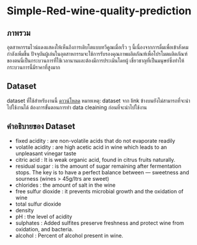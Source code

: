 # Simple-Red-wine-quality-prediction

## ภาพรวม

อุตสาหกรรมไวน์แดงแสดงให้เห็นถึงการเติบโตแบบทวีคูณเมื่อเร็ว ๆ นี้เนื่องจากการดื่มเพื่อเข้าสังคมกำลังเพิ่มขึ้น ปัจจุบันผู้เล่นในอุตสาหกรรมจะใช้การรับรองคุณภาพผลิตภัณฑ์เพื่อโปรโมตผลิตภัณฑ์ของตนนี่เป็นกระบวนการที่ใช้เวลานานและต้องมีการประเมินโดยผู้
เชี่ยวชาญที่เป็นมนุษย์ซึ่งทำให้กระบวนการนี้มีราคาที่สูงมาก

## Dataset

dataset ที่ใช้สำหรับงานนี้ [ดาวน์โหลด](https://archive.ics.uci.edu/ml/machine-learning-databases/wine-quality/winequality-red.csv)
หมายเหตุ: dataset จาก link ข้างบนยังไม่สามารถที่จะนำไปใช้งานได้ ต้องการขั้นตอนการทำ data cleaining ก่อนที่จะนำไปใช้งาน

## คำอธิบายของ Dataset

- fixed acidity : are non-volatile acids that do not evaporate readily
- volatile acidity : are high acetic acid in wine which leads to an unpleasant vinegar taste
- citric acid : It is weak organic acid, found in citrus fruits naturally.
- residual sugar : is the amount of sugar remaining after fermentation stops. The key is to have a perfect balance between — sweetness and sourness (wines > 45g/ltrs are sweet)
- chlorides : the amount of salt in the wine
- free sulfur dioxide : it prevents microbial growth and the oxidation of wine
- total sulfur dioxide
- density
- pH : the level of acidity
- sulphates : Added sulfites preserve freshness and protect wine from oxidation, and bacteria.
- alcohol : Percent of alcohol present in wine.
